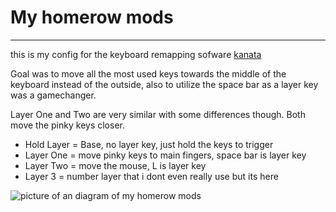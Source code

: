 # My homerow mods
---

this is my config for the keyboard remapping sofware [kanata](https://github.com/jtroo/kanata?tab=readme-ov-file)

Goal was to move all the most used keys towards the middle of the keyboard instead of the outside, also to utilize the space bar as a layer key was a gamechanger. 

Layer One and Two are very similar with some differences though. Both move the pinky keys closer.

- Hold Layer = Base, no layer key, just hold the keys to trigger
- Layer One = move pinky keys to main fingers, space bar is layer key
- Layer Two = move the mouse, L is layer key
- Layer 3 = number layer that i dont even really use but its here

![picture of an diagram of my homerow mods](https://imagedelivery.net/k2I_6RaKC89q9hzB9MFDMg/fd0d503b-dd71-4649-0944-bcf9b7f4b100/public)
